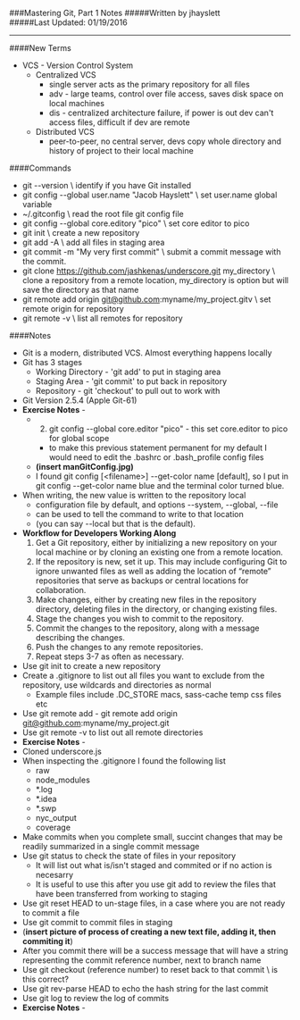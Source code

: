 ###Mastering Git, Part 1 Notes 
#####Written by jhayslett  
#####Last Updated: 01/19/2016  
___  
####New Terms
- VCS - Version Control System
  - Centralized VCS
    - single server acts as the primary repository for all files
    - adv - large teams, control over file access, saves disk space on local machines
    - dis - centralized architecture failure, if power is out dev can't access files, difficult if dev are remote
  - Distributed VCS
    - peer-to-peer, no central server, devs copy whole directory and history of project to their local machine

####Commands
- git --version \\ identify if you have Git installed
- git config --global user.name "Jacob Hayslett" \\ set user.name global variable
- ~/.gitconfig \\ read the root file git config file
- git config --global core.editory "pico" \\ set core editor to pico
- git init \\ create a new repository
- git add -A \\ add all files in staging area
- git commit -m "My very first commit" \\ submit a commit message with the commit.
- git clone https://github.com/jashkenas/underscore.git my_directory \\ clone a repository from a remote location, my_directory is option but will save the directory as that name
- git remote add origin git@github.com:myname/my_project.gitv \\ set remote origin for repository
- git remote -v \\ list all remotes for repository


####Notes  
- Git is a modern, distributed VCS. Almost everything happens locally  
- Git has 3 stages  
  - Working Directory - 'git add' to put in staging area  
  - Staging Area - 'git commit' to put back in repository  
  - Repository - git 'checkout' to pull out to work with  
- Git Version 2.5.4 (Apple Git-61)  
- **Exercise Notes** -  
  - 2. git config --global core.editor "pico" - this set core.editor to pico for global scope  
    - to make this previous statement permanent for my default I would need to edit the .bashrc or .bash_profile config files  
  - **(insert manGitConfig.jpg)**
  - I found git config [\<filename\>] --get-color name [default], so I put in git config --get-color name blue and the terminal color turned blue.
- When writing, the new value is written to the repository local
  - configuration file by default, and options --system, --global, --file
  - <filename> can be used to tell the command to write to that location
  - (you can say --local but that is the default).
- **Workflow for Developers Working Along**
   1. Get a Git repository, either by initializing a new repository on your local machine or by cloning an existing one from a remote location.
  2. If the repository is new, set it up. This may include configuring Git to ignore unwanted files as well as adding the location of “remote” repositories that serve as backups or central locations for collaboration.
  3. Make changes, either by creating new files in the repository directory, deleting files in the directory, or changing existing files.
  4. Stage the changes you wish to commit to the repository.
  5. Commit the changes to the repository, along with a message describing the changes.
  6. Push the changes to any remote repositories.
  7. Repeat steps 3-7 as often as necessary.
- Use git init to create a new repository
- Create a .gitignore to list out all files you want to exclude from the repository, use wildcards and directories as normal
  - Example files include .DC_STORE macs, sass-cache temp css files etc
- Use git remote add - git remote add origin git@github.com:myname/my_project.git 
- Use git remote -v to list out all remote directories
-  **Exercise Notes** -
  - Cloned underscore.js
  - When inspecting the .gitignore I found the following list
    - raw
    - node_modules
    - *.log
    - *.idea
    - *.swp
    - nyc_output
    - coverage
- Make commits when you complete small, succint changes that may be readily summarized in a single commit message
- Use git status to check the state of files in your repository 
  - It will list out what is/isn't staged and commited or if no action is necesarry
  - It is useful to use this after you use git add to review the files that have been transferred from working to staging
- Use git reset HEAD to un-stage files, in a case where you are not ready to commit a file
- Use git commit to commit files in staging
- (**insert picture of process of creating a new text file, adding it, then commiting it**)
- After you commit there will be a success message that will have a string representing the commit reference number, next to branch name
- Use git checkout (reference number) to reset back to that commit \\ is this correct?
- Use git rev-parse HEAD to echo the hash string for the last commit
- Use git log to review the log of commits
- **Exercise Notes** -
